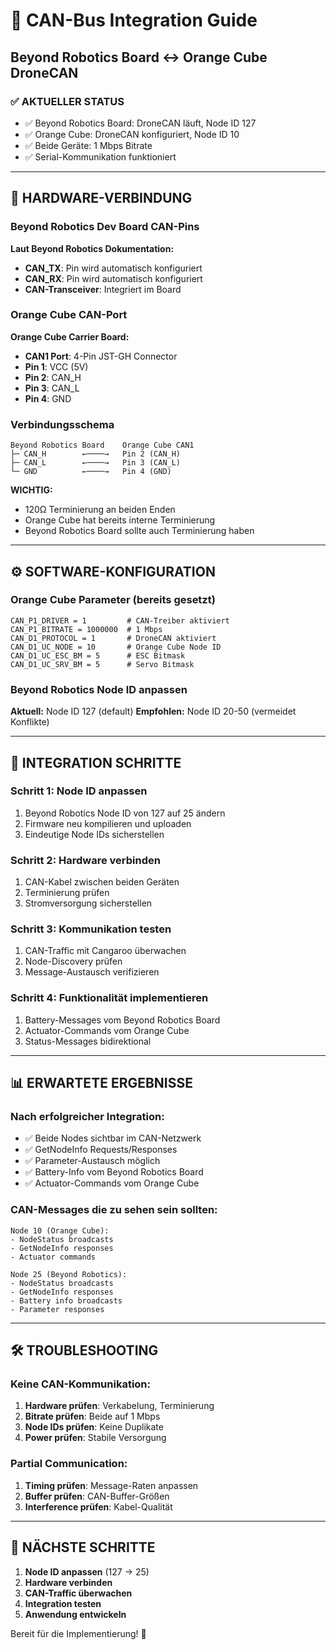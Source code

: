 # 🚀 CAN-Bus Integration Guide
## Beyond Robotics Board ↔ Orange Cube DroneCAN

### ✅ AKTUELLER STATUS
- ✅ Beyond Robotics Board: DroneCAN läuft, Node ID 127
- ✅ Orange Cube: DroneCAN konfiguriert, Node ID 10
- ✅ Beide Geräte: 1 Mbps Bitrate
- ✅ Serial-Kommunikation funktioniert

---

## 🔌 HARDWARE-VERBINDUNG

### Beyond Robotics Dev Board CAN-Pins
**Laut Beyond Robotics Dokumentation:**
- **CAN_TX**: Pin wird automatisch konfiguriert
- **CAN_RX**: Pin wird automatisch konfiguriert
- **CAN-Transceiver**: Integriert im Board

### Orange Cube CAN-Port
**Orange Cube Carrier Board:**
- **CAN1 Port**: 4-Pin JST-GH Connector
- **Pin 1**: VCC (5V)
- **Pin 2**: CAN_H
- **Pin 3**: CAN_L  
- **Pin 4**: GND

### Verbindungsschema
```
Beyond Robotics Board    Orange Cube CAN1
├─ CAN_H        ←────→   Pin 2 (CAN_H)
├─ CAN_L        ←────→   Pin 3 (CAN_L)
└─ GND          ←────→   Pin 4 (GND)
```

**WICHTIG:** 
- 120Ω Terminierung an beiden Enden
- Orange Cube hat bereits interne Terminierung
- Beyond Robotics Board sollte auch Terminierung haben

---

## ⚙️ SOFTWARE-KONFIGURATION

### Orange Cube Parameter (bereits gesetzt)
```
CAN_P1_DRIVER = 1         # CAN-Treiber aktiviert
CAN_P1_BITRATE = 1000000  # 1 Mbps
CAN_D1_PROTOCOL = 1       # DroneCAN aktiviert
CAN_D1_UC_NODE = 10       # Orange Cube Node ID
CAN_D1_UC_ESC_BM = 5      # ESC Bitmask
CAN_D1_UC_SRV_BM = 5      # Servo Bitmask
```

### Beyond Robotics Node ID anpassen
**Aktuell:** Node ID 127 (default)
**Empfohlen:** Node ID 20-50 (vermeidet Konflikte)

---

## 🔧 INTEGRATION SCHRITTE

### Schritt 1: Node ID anpassen
1. Beyond Robotics Node ID von 127 auf 25 ändern
2. Firmware neu kompilieren und uploaden
3. Eindeutige Node IDs sicherstellen

### Schritt 2: Hardware verbinden
1. CAN-Kabel zwischen beiden Geräten
2. Terminierung prüfen
3. Stromversorgung sicherstellen

### Schritt 3: Kommunikation testen
1. CAN-Traffic mit Cangaroo überwachen
2. Node-Discovery prüfen
3. Message-Austausch verifizieren

### Schritt 4: Funktionalität implementieren
1. Battery-Messages vom Beyond Robotics Board
2. Actuator-Commands vom Orange Cube
3. Status-Messages bidirektional

---

## 📊 ERWARTETE ERGEBNISSE

### Nach erfolgreicher Integration:
- ✅ Beide Nodes sichtbar im CAN-Netzwerk
- ✅ GetNodeInfo Requests/Responses
- ✅ Parameter-Austausch möglich
- ✅ Battery-Info vom Beyond Robotics Board
- ✅ Actuator-Commands vom Orange Cube

### CAN-Messages die zu sehen sein sollten:
```
Node 10 (Orange Cube):
- NodeStatus broadcasts
- GetNodeInfo responses
- Actuator commands

Node 25 (Beyond Robotics):
- NodeStatus broadcasts  
- GetNodeInfo responses
- Battery info broadcasts
- Parameter responses
```

---

## 🛠️ TROUBLESHOOTING

### Keine CAN-Kommunikation:
1. **Hardware prüfen**: Verkabelung, Terminierung
2. **Bitrate prüfen**: Beide auf 1 Mbps
3. **Node IDs prüfen**: Keine Duplikate
4. **Power prüfen**: Stabile Versorgung

### Partial Communication:
1. **Timing prüfen**: Message-Raten anpassen
2. **Buffer prüfen**: CAN-Buffer-Größen
3. **Interference prüfen**: Kabel-Qualität

---

## 🎯 NÄCHSTE SCHRITTE

1. **Node ID anpassen** (127 → 25)
2. **Hardware verbinden**
3. **CAN-Traffic überwachen**
4. **Integration testen**
5. **Anwendung entwickeln**

Bereit für die Implementierung! 🚀
